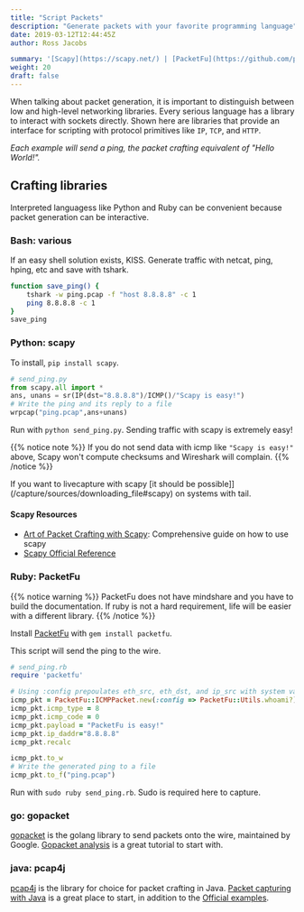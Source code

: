 ```yaml
---
title: "Script Packets"
description: "Generate packets with your favorite programming language"
date: 2019-03-12T12:44:45Z
author: Ross Jacobs

summary: '[Scapy](https://scapy.net/) | [PacketFu](https://github.com/packetfu/packetfu) | [GoPacket](https://github.com/google/gopacket) | [Pcap4J](https://www.pcap4j.org/)'
weight: 20
draft: false
---
```


When talking about packet generation, it is important to distinguish between
low and high-level networking libraries. Every serious language has a library
to interact with sockets directly. Shown here are libraries that provide an
interface for scripting with protocol primitives like
`IP`, `TCP`, and `HTTP`.

_Each example will send a ping, the packet crafting equivalent of "Hello World!"._

## Crafting libraries

Interpreted languagess like Python and Ruby can be convenient because packet generation can be interactive.

### Bash: various

If an easy shell solution exists, KISS.
Generate traffic with netcat, ping, hping, etc and save with tshark.

```bash
function save_ping() {
    tshark -w ping.pcap -f "host 8.8.8.8" -c 1
    ping 8.8.8.8 -c 1
}
save_ping
```

### Python: scapy

To install, `pip install scapy`.

```python
# send_ping.py
from scapy.all import *
ans, unans = sr(IP(dst="8.8.8.8")/ICMP()/"Scapy is easy!")
# Write the ping and its reply to a file
wrpcap("ping.pcap",ans+unans)
```

Run with `python send_ping.py`. Sending traffic with scapy is extremely easy!

{{% notice note %}}
If you do not send data with icmp like `"Scapy is easy!"` above, Scapy won't compute checksums and Wireshark will complain.
{{% /notice %}}

If you want to livecapture with scapy [it should be possible]](/capture/sources/downloading_file#scapy) on systems with tail.

#### Scapy Resources

* [Art of Packet Crafting with Scapy](https://0xbharath.github.io/art-of-packet-crafting-with-scapy/): Comprehensive guide on how to use scapy
* [Scapy Official Reference](https://scapy.readthedocs.io/en/latest/)

### Ruby: PacketFu

{{% notice warning %}}
PacketFu does not have mindshare and you have to build the documentation.
If ruby is not a hard requirement, life will be easier with a different library.
{{% /notice %}}

Install [PacketFu](https://github.com/packetfu/packetfu) with `gem install packetfu`.

This script will send the ping to the wire.

```ruby
# send_ping.rb
require 'packetfu'

# Using :config prepoulates eth_src, eth_dst, and ip_src with system values.
icmp_pkt = PacketFu::ICMPPacket.new(:config => PacketFu::Utils.whoami?)
icmp_pkt.icmp_type = 8
icmp_pkt.icmp_code = 0
icmp_pkt.payload = "PacketFu is easy!"
icmp_pkt.ip_daddr="8.8.8.8"
icmp_pkt.recalc

icmp_pkt.to_w
# Write the generated ping to a file
icmp_pkt.to_f("ping.pcap")
```

Run with `sudo ruby send_ping.rb`. Sudo is required here to capture.

### go: gopacket

[gopacket](https://github.com/google/gopacket) is the golang library to send packets onto the wire, maintained by Google.
[Gopacket analysis](https://www.devdungeon.com/content/packet-capture-injection-and-analysis-gopacket) is a great tutorial to start with.

### java: pcap4j

[pcap4j](https://github.com/kaitoy/pcap4j) is the library for choice for packet crafting in Java.
[Packet capturing with Java](https://www.devdungeon.com/content/packet-capturing-java-pcap4j) is a great place to start, in addition to the
[Official examples](https://github.com/kaitoy/pcap4j/tree/v1/pcap4j-sample/src/main/java/org/pcap4j/sample).
